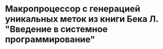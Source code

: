 # Макропроцессор с генерацией уникальных меток из книги Бека Л. "Введение в системное программирование"
